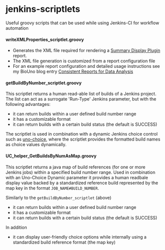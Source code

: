 jenkins-scriptlets
==================

Useful groovy scripts that can be used while using Jenkins-CI for workflow automation
#### writeXMLProperties_scriptlet.groovy
  * Generates the XML file required for rendering a [Summary Display Plugin](https://wiki.jenkins-ci.org/display/JENKINS/Summary+Display+Plugin) report.
  * The XML file generation is customized from a report configuration file
  * For an example report configuration and detailed usage instructions see my BioUno blog entry [Consistent Reports for Data Analysis](http://biouno.org/2014/07/07/Consistent-Reports-for-Data-Analysis)

#### getBuildByNumber_scriptlet.groovy
This scriptlet returns a human read-able list of builds of a Jenkins project. The list can act as a surrogate 'Run-Type' Jenkins parameter, but with the following advantages:
  * it can return builds within a user defined build number range
  * it has a customizable format
  * it can return builds with a certain build status (the default is SUCCESS)
  
The scriptlet is used in combination with a dynamic Jenkins choice control such as [uno-choice](https://github.com/biouno/uno-choice-plugin), where the scriptlet provides the formatted build names as choice values dynamically.

#### UC_helper_GetBuildsByNumAsMap.groovy
This scriptlet returns a java map of build references (for one or more Jenkins jobs) within a specified build number range. Used in combination with an Uno-Choice Dynamic parameter it provides a human readbale display value backed by a standardized reference build represented by the map key in the format `JOB_NAME#BUILD_NUMBER`.

Similarly to the `getBuildByNumber_scriptlet` (above)
  * it can return builds within a user defined build number range
  * it has a customizable format
  * it can return builds with a certain build status (the default is SUCCESS)

In addition
  * it can display user-friendly choice options while internally using a standardized build reference format (the map key)
